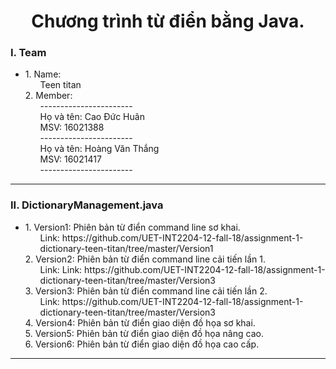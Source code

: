 <h1 align="center"> Chương trình từ điển bằng Java. </h1>
<h3>I. Team<br></h3>
<ul>
	<li>
		1. Name:
		<ol>
			Teen titan
		</ol>
		2. Member:
		<ol>
			----------------------- <br>
			Họ và tên: Cao Đức Huân <br>
			MSV: 16021388 <br>
			----------------------- <br>
			Họ và tên: Hoàng Văn Thắng<br>
			MSV: 16021417<br>
			----------------------- <br>
		</ol>
  	</li>
</ul> <hr>
<h3>II. DictionaryManagement.java<br></h3>
<ul>
  	<li>
		1. Version1: Phiên bản từ điển command line sơ khai.
		<ol>
			Link: https://github.com/UET-INT2204-12-fall-18/assignment-1-dictionary-teen-titan/tree/master/Version1
		</ol>
		2. Version2: Phiên bản từ điển command line cải tiến lần 1.
		<ol>
			Link: Link: https://github.com/UET-INT2204-12-fall-18/assignment-1-dictionary-teen-titan/tree/master/Version3
		</ol>
		3. Version3: Phiên bản từ điển command line cải tiến lần 2.
		<ol>
			Link: https://github.com/UET-INT2204-12-fall-18/assignment-1-dictionary-teen-titan/tree/master/Version3
		</ol>
		4. Version4: Phiên bản từ điển giao diện đồ họa sơ khai. <br>
		5. Version5: Phiên bản từ điển giao diện đồ họa nâng cao. <br>
		6. Version6: Phiên bản từ điển giao diện đồ họa cao cấp. <br>
  	</li>
</ul> <hr>
